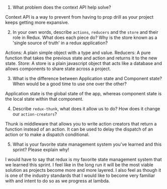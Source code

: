 1. What problem does the context API help solve?

Context API is a way to prevent from having to prop drill as your project keeps getting more expansive.

2. In your own words, describe `actions`, `reducers` and the `store` and their role in Redux. What does each piece do? Why is the store known as a 'single source of truth' in a redux application?

Actions: A plain simple object with a type and value.
Reducers: A pure function that takes the previous state and action and returns it to the new state.
Store:  A store is a plain javascript object that acts like a database and allows components to share state across a project.

3. What is the difference between Application state and Component state? When would be a good time to use one over the other?

Application state is the global state of the app, whereas component state is the local state within that component.

4. Describe `redux-thunk`, what does it allow us to do? How does it change our `action-creators`?

Thunk is middleware that allows you to write action creators that return a function instead of an action. It can be used to delay the dispatch of an action or to make a dispatch conditional. 

5. What is your favorite state management system you've learned and this sprint? Please explain why!

I would have to say that redux is my favorite state management system that we learned this sprint. I feel like in the long run it will be the most viable solution as projects become more and more layered. I also feel as though it is one of the industry standards that I would like to become very familiar with and intent to do so as we progress at lambda. 
